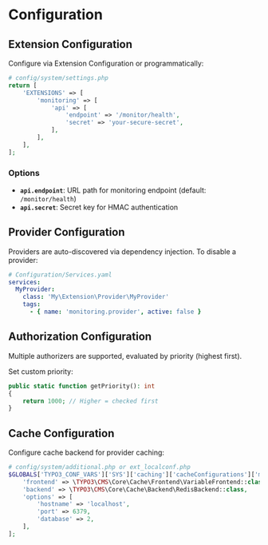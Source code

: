 # Configuration

## Extension Configuration

Configure via Extension Configuration or programmatically:

```php
# config/system/settings.php
return [
    'EXTENSIONS' => [
        'monitoring' => [
            'api' => [
                'endpoint' => '/monitor/health',
                'secret' => 'your-secure-secret',
            ],
        ],
    ],
];
```

### Options

- **`api.endpoint`**: URL path for monitoring endpoint (default: `/monitor/health`)
- **`api.secret`**: Secret key for HMAC authentication

## Provider Configuration

Providers are auto-discovered via dependency injection. To disable a provider:

```yaml
# Configuration/Services.yaml
services:
  MyProvider:
    class: 'My\Extension\Provider\MyProvider'
    tags:
      - { name: 'monitoring.provider', active: false }
```

## Authorization Configuration

Multiple authorizers are supported, evaluated by priority (highest first).

Set custom priority:
```php
public static function getPriority(): int
{
    return 1000; // Higher = checked first
}
```

## Cache Configuration

Configure cache backend for provider caching:

```php
# config/system/additional.php or ext_localconf.php
$GLOBALS['TYPO3_CONF_VARS']['SYS']['caching']['cacheConfigurations']['monitoring'] = [
    'frontend' => \TYPO3\CMS\Core\Cache\Frontend\VariableFrontend::class,
    'backend' => \TYPO3\CMS\Core\Cache\Backend\RedisBackend::class,
    'options' => [
        'hostname' => 'localhost',
        'port' => 6379,
        'database' => 2,
    ],
];
```
